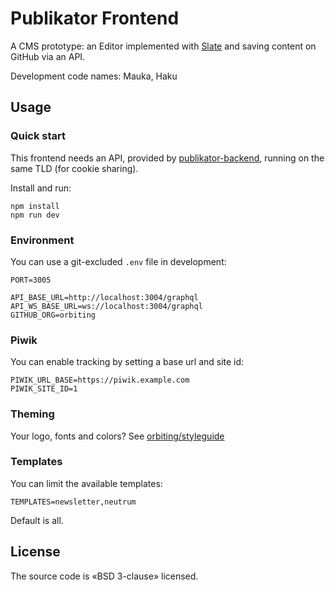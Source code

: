 # Publikator Frontend

A CMS prototype: an Editor implemented with [Slate](https://github.com/ianstormtaylor/slate) and saving content on GitHub via an API.

Development code names: Mauka, Haku

## Usage

### Quick start

This frontend needs an API, provided by [publikator-backend](https://github.com/orbiting/publikator-backend), running on the same TLD (for cookie sharing).

Install and run:
```
npm install
npm run dev
```

### Environment

You can use a git-excluded `.env` file in development:

```
PORT=3005

API_BASE_URL=http://localhost:3004/graphql
API_WS_BASE_URL=ws://localhost:3004/graphql
GITHUB_ORG=orbiting
```

### Piwik

You can enable tracking by setting a base url and site id:

```
PIWIK_URL_BASE=https://piwik.example.com
PIWIK_SITE_ID=1
```

### Theming

Your logo, fonts and colors? See [orbiting/styleguide](https://github.com/orbiting/styleguide#theming)

### Templates

You can limit the available templates:

```
TEMPLATES=newsletter,neutrum
```

Default is all.

## License

The source code is «BSD 3-clause» licensed.
